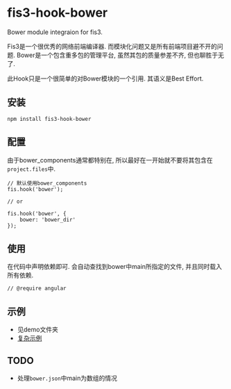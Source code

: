 # fis3-hook-bower
Bower module integraion for fis3.

Fis3是一个很优秀的网络前端编译器. 而模块化问题又是所有前端项目避不开的问题. Bower是一个包含重多包的管理平台, 虽然其包的质量参差不齐, 但也聊胜于无了.

此Hook只是一个很简单的对Bower模块的一个引用. 其语义是Best Effort.

## 安装
```
npm install fis3-hook-bower
```

## 配置
由于bower_components通常都特别在, 所以最好在一开始就不要将其包含在`project.files`中.

```
// 默认使用bower_components
fis.hook('bower');

// or

fis.hook('bower', {
    bower: 'bower_dir'
});
```

## 使用
在代码中声明依赖即可. 会自动查找到bower中main所指定的文件, 并且同时载入所有依赖.

```
// @require angular
```

## 示例
+ 见demo文件夹
+ [复杂示例](https://github.com/qqiangwu/reins-ssh)

## TODO
+ 处理`bower.json`中main为数组的情况
